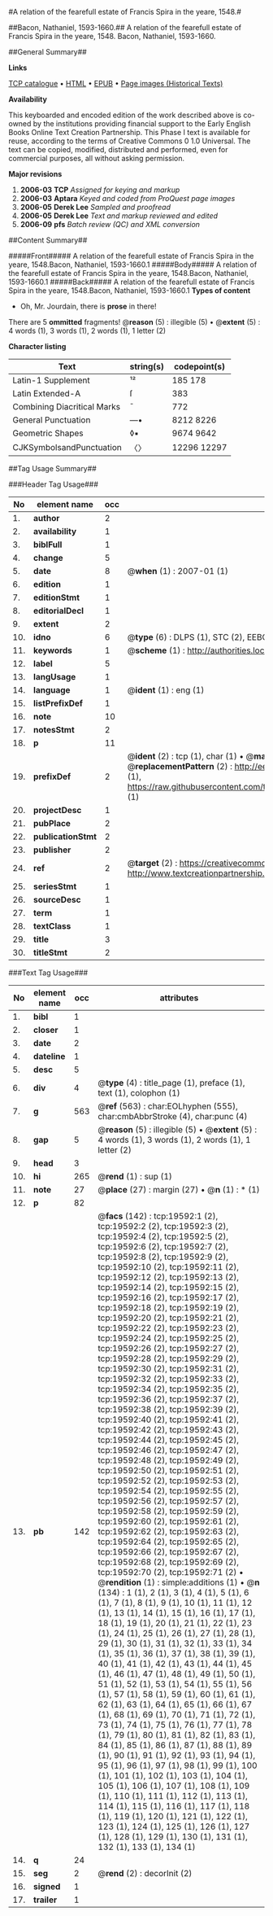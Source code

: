 #A relation of the fearefull estate of Francis Spira in the yeare, 1548.#

##Bacon, Nathaniel, 1593-1660.##
A relation of the fearefull estate of Francis Spira in the yeare, 1548.
Bacon, Nathaniel, 1593-1660.

##General Summary##

**Links**

[TCP catalogue](http://www.ota.ox.ac.uk/tcp/)  • 
[HTML](http://tei.it.ox.ac.uk/tcp/Texts-HTML/free/A01/A01647.html)  • 
[EPUB](http://tei.it.ox.ac.uk/tcp/Texts-EPUB/free/A01/A01647.epub) • 
[Page images (Historical Texts)](https://data.historicaltexts.jisc.ac.uk/view?pubId=eebo-99854183e&pageId=eebo-99854183e-19592-1)

**Availability**

This keyboarded and encoded edition of the
	       work described above is co-owned by the institutions
	       providing financial support to the Early English Books
	       Online Text Creation Partnership. This Phase I text is
	       available for reuse, according to the terms of Creative
	       Commons 0 1.0 Universal. The text can be copied,
	       modified, distributed and performed, even for
	       commercial purposes, all without asking permission.

**Major revisions**

1. __2006-03__ __TCP__ *Assigned for keying and markup*
1. __2006-03__ __Aptara__ *Keyed and coded from ProQuest page images*
1. __2006-05__ __Derek Lee__ *Sampled and proofread*
1. __2006-05__ __Derek Lee__ *Text and markup reviewed and edited*
1. __2006-09__ __pfs__ *Batch review (QC) and XML conversion*

##Content Summary##

#####Front#####
A relation of the fearefull estate of Francis Spira in the yeare, 1548.Bacon, Nathaniel, 1593-1660.1
#####Body#####
A relation of the fearefull estate of Francis Spira in the yeare, 1548.Bacon, Nathaniel, 1593-1660.1
#####Back#####
A relation of the fearefull estate of Francis Spira in the yeare, 1548.Bacon, Nathaniel, 1593-1660.1
**Types of content**

  * Oh, Mr. Jourdain, there is **prose** in there!

There are 5 **ommitted** fragments! 
 @__reason__ (5) : illegible (5)  •  @__extent__ (5) : 4 words (1), 3 words (1), 2 words (1), 1 letter (2)

**Character listing**


|Text|string(s)|codepoint(s)|
|---|---|---|
|Latin-1 Supplement|¹²|185 178|
|Latin Extended-A|ſ|383|
|Combining             Diacritical Marks|̄|772|
|General Punctuation|—•|8212 8226|
|Geometric Shapes|◊▪|9674 9642|
|CJKSymbolsandPunctuation|〈〉|12296 12297|

##Tag Usage Summary##

###Header Tag Usage###

|No|element name|occ|attributes|
|---|---|---|---|
|1.|__author__|2||
|2.|__availability__|1||
|3.|__biblFull__|1||
|4.|__change__|5||
|5.|__date__|8| @__when__ (1) : 2007-01 (1)|
|6.|__edition__|1||
|7.|__editionStmt__|1||
|8.|__editorialDecl__|1||
|9.|__extent__|2||
|10.|__idno__|6| @__type__ (6) : DLPS (1), STC (2), EEBO-CITATION (1), PROQUEST (1), VID (1)|
|11.|__keywords__|1| @__scheme__ (1) : http://authorities.loc.gov/ (1)|
|12.|__label__|5||
|13.|__langUsage__|1||
|14.|__language__|1| @__ident__ (1) : eng (1)|
|15.|__listPrefixDef__|1||
|16.|__note__|10||
|17.|__notesStmt__|2||
|18.|__p__|11||
|19.|__prefixDef__|2| @__ident__ (2) : tcp (1), char (1)  •  @__matchPattern__ (2) : ([0-9\-]+):([0-9IVX]+) (1), (.+) (1)  •  @__replacementPattern__ (2) : http://eebo.chadwyck.com/downloadtiff?vid=$1&page=$2 (1), https://raw.githubusercontent.com/textcreationpartnership/Texts/master/tcpchars.xml#$1 (1)|
|20.|__projectDesc__|1||
|21.|__pubPlace__|2||
|22.|__publicationStmt__|2||
|23.|__publisher__|2||
|24.|__ref__|2| @__target__ (2) : https://creativecommons.org/publicdomain/zero/1.0/ (1), http://www.textcreationpartnership.org/docs/. (1)|
|25.|__seriesStmt__|1||
|26.|__sourceDesc__|1||
|27.|__term__|1||
|28.|__textClass__|1||
|29.|__title__|3||
|30.|__titleStmt__|2||


###Text Tag Usage###

|No|element name|occ|attributes|
|---|---|---|---|
|1.|__bibl__|1||
|2.|__closer__|1||
|3.|__date__|2||
|4.|__dateline__|1||
|5.|__desc__|5||
|6.|__div__|4| @__type__ (4) : title_page (1), preface (1), text (1), colophon (1)|
|7.|__g__|563| @__ref__ (563) : char:EOLhyphen (555), char:cmbAbbrStroke (4), char:punc (4)|
|8.|__gap__|5| @__reason__ (5) : illegible (5)  •  @__extent__ (5) : 4 words (1), 3 words (1), 2 words (1), 1 letter (2)|
|9.|__head__|3||
|10.|__hi__|265| @__rend__ (1) : sup (1)|
|11.|__note__|27| @__place__ (27) : margin (27)  •  @__n__ (1) : * (1)|
|12.|__p__|82||
|13.|__pb__|142| @__facs__ (142) : tcp:19592:1 (2), tcp:19592:2 (2), tcp:19592:3 (2), tcp:19592:4 (2), tcp:19592:5 (2), tcp:19592:6 (2), tcp:19592:7 (2), tcp:19592:8 (2), tcp:19592:9 (2), tcp:19592:10 (2), tcp:19592:11 (2), tcp:19592:12 (2), tcp:19592:13 (2), tcp:19592:14 (2), tcp:19592:15 (2), tcp:19592:16 (2), tcp:19592:17 (2), tcp:19592:18 (2), tcp:19592:19 (2), tcp:19592:20 (2), tcp:19592:21 (2), tcp:19592:22 (2), tcp:19592:23 (2), tcp:19592:24 (2), tcp:19592:25 (2), tcp:19592:26 (2), tcp:19592:27 (2), tcp:19592:28 (2), tcp:19592:29 (2), tcp:19592:30 (2), tcp:19592:31 (2), tcp:19592:32 (2), tcp:19592:33 (2), tcp:19592:34 (2), tcp:19592:35 (2), tcp:19592:36 (2), tcp:19592:37 (2), tcp:19592:38 (2), tcp:19592:39 (2), tcp:19592:40 (2), tcp:19592:41 (2), tcp:19592:42 (2), tcp:19592:43 (2), tcp:19592:44 (2), tcp:19592:45 (2), tcp:19592:46 (2), tcp:19592:47 (2), tcp:19592:48 (2), tcp:19592:49 (2), tcp:19592:50 (2), tcp:19592:51 (2), tcp:19592:52 (2), tcp:19592:53 (2), tcp:19592:54 (2), tcp:19592:55 (2), tcp:19592:56 (2), tcp:19592:57 (2), tcp:19592:58 (2), tcp:19592:59 (2), tcp:19592:60 (2), tcp:19592:61 (2), tcp:19592:62 (2), tcp:19592:63 (2), tcp:19592:64 (2), tcp:19592:65 (2), tcp:19592:66 (2), tcp:19592:67 (2), tcp:19592:68 (2), tcp:19592:69 (2), tcp:19592:70 (2), tcp:19592:71 (2)  •  @__rendition__ (1) : simple:additions (1)  •  @__n__ (134) : 1 (1), 2 (1), 3 (1), 4 (1), 5 (1), 6 (1), 7 (1), 8 (1), 9 (1), 10 (1), 11 (1), 12 (1), 13 (1), 14 (1), 15 (1), 16 (1), 17 (1), 18 (1), 19 (1), 20 (1), 21 (1), 22 (1), 23 (1), 24 (1), 25 (1), 26 (1), 27 (1), 28 (1), 29 (1), 30 (1), 31 (1), 32 (1), 33 (1), 34 (1), 35 (1), 36 (1), 37 (1), 38 (1), 39 (1), 40 (1), 41 (1), 42 (1), 43 (1), 44 (1), 45 (1), 46 (1), 47 (1), 48 (1), 49 (1), 50 (1), 51 (1), 52 (1), 53 (1), 54 (1), 55 (1), 56 (1), 57 (1), 58 (1), 59 (1), 60 (1), 61 (1), 62 (1), 63 (1), 64 (1), 65 (1), 66 (1), 67 (1), 68 (1), 69 (1), 70 (1), 71 (1), 72 (1), 73 (1), 74 (1), 75 (1), 76 (1), 77 (1), 78 (1), 79 (1), 80 (1), 81 (1), 82 (1), 83 (1), 84 (1), 85 (1), 86 (1), 87 (1), 88 (1), 89 (1), 90 (1), 91 (1), 92 (1), 93 (1), 94 (1), 95 (1), 96 (1), 97 (1), 98 (1), 99 (1), 100 (1), 101 (1), 102 (1), 103 (1), 104 (1), 105 (1), 106 (1), 107 (1), 108 (1), 109 (1), 110 (1), 111 (1), 112 (1), 113 (1), 114 (1), 115 (1), 116 (1), 117 (1), 118 (1), 119 (1), 120 (1), 121 (1), 122 (1), 123 (1), 124 (1), 125 (1), 126 (1), 127 (1), 128 (1), 129 (1), 130 (1), 131 (1), 132 (1), 133 (1), 134 (1)|
|14.|__q__|24||
|15.|__seg__|2| @__rend__ (2) : decorInit (2)|
|16.|__signed__|1||
|17.|__trailer__|1||
